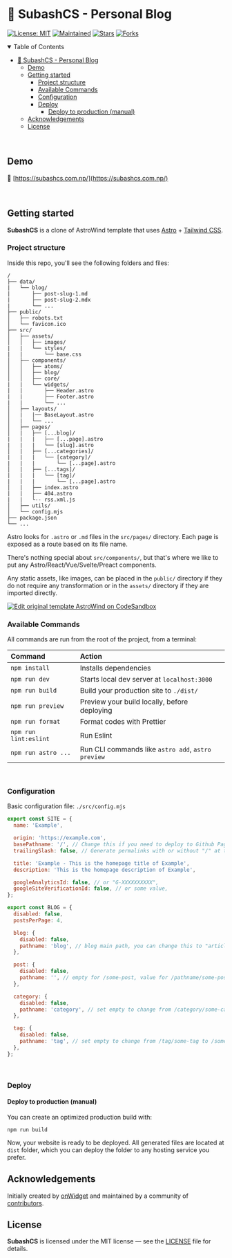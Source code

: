# 🚀 SubashCS - Personal Blog

[![License: MIT](https://img.shields.io/badge/License-MIT-yellow.svg)](https://opensource.org/licenses/MIT)
[![Maintained](https://img.shields.io/badge/maintained%3F-yes-brightgreen.svg?style=flat-square)](https://github.com/subashcs)
[![Stars](https://img.shields.io/github/stars/subashcs/subashcs.svg?style=social&label=stars&maxAge=86400&color=ff69b4)](https://github.com/subashcs/subashcs)
[![Forks](https://img.shields.io/github/forks/subashcs/subashcs.svg?style=social&label=forks&maxAge=86400&color=ff69b4)](https://github.com/subashcs/subashcs)

<details open>
<summary>Table of Contents</summary>

- [🚀 SubashCS - Personal Blog](#-subashcs---personal-blog)
  - [Demo](#demo)
  - [Getting started](#getting-started)
    - [Project structure](#project-structure)
    - [Available Commands](#available-commands)
    - [Configuration](#configuration)
    - [Deploy](#deploy)
      - [Deploy to production (manual)](#deploy-to-production-manual)
  - [Acknowledgements](#acknowledgements)
  - [License](#license)

</details>

<br>

## Demo

📌 [https://subashcs.com.np/](https://subashcs.com.np/)

<br>

## Getting started

**SubashCS** is a clone of AstroWind template that uses [Astro](https://astro.build/) + [Tailwind CSS](https://tailwindcss.com/).


### Project structure

Inside this repo, you'll see the following folders and files:

```
/
├── data/
|   └── blog/
|       ├── post-slug-1.md
|       ├── post-slug-2.mdx
|       └── ...
├── public/
│   ├── robots.txt
│   └── favicon.ico
├── src/
│   ├── assets/
│   │   ├── images/
|   |   └── styles/
|   |       └── base.css
│   ├── components/
│   │   ├── atoms/
│   │   ├── blog/
│   │   ├── core/
|   |   └── widgets/
|   |       ├── Header.astro
|   |       ├── Footer.astro
|   |       └── ...
│   ├── layouts/
│   |   |── BaseLayout.astro
│   |   └── ...
│   ├── pages/
│   |   ├── [...blog]/
|   |   |   ├── [...page].astro
|   |   |   └── [slug].astro
│   |   ├── [...categories]/
|   |   |   └── [category]/
|   |   |       └── [...page].astro
│   |   ├── [...tags]/
|   |   |   └── [tag]/
|   |   |       └── [...page].astro
│   |   ├── index.astro
|   |   ├── 404.astro
|   |   └-- rss.xml.js
│   ├── utils/
│   └── config.mjs
├── package.json
└── ...
```

Astro looks for `.astro` or `.md` files in the `src/pages/` directory. Each page is exposed as a route based on its file name.

There's nothing special about `src/components/`, but that's where we like to put any Astro/React/Vue/Svelte/Preact components.

Any static assets, like images, can be placed in the `public/` directory if they do not require any transformation or in the `assets/` directory if they are imported directly.

[![Edit original template AstroWind on CodeSandbox](https://codesandbox.io/static/img/play-codesandbox.svg)](https://githubbox.com/onwidget/AstroWind/tree/main)

### Available Commands

All commands are run from the root of the project, from a terminal:

| Command               | Action                                             |
| :-------------------- | :------------------------------------------------- |
| `npm install`         | Installs dependencies                              |
| `npm run dev`         | Starts local dev server at `localhost:3000`        |
| `npm run build`       | Build your production site to `./dist/`            |
| `npm run preview`     | Preview your build locally, before deploying       |
| `npm run format`      | Format codes with Prettier                         |
| `npm run lint:eslint` | Run Eslint                                         |
| `npm run astro ...`   | Run CLI commands like `astro add`, `astro preview` |

<br>

### Configuration

Basic configuration file: `./src/config.mjs`

```javascript
export const SITE = {
  name: 'Example',

  origin: 'https://example.com',
  basePathname: '/', // Change this if you need to deploy to Github Pages, for example
  trailingSlash: false, // Generate permalinks with or without "/" at the end

  title: 'Example - This is the homepage title of Example',
  description: 'This is the homepage description of Example',

  googleAnalyticsId: false, // or "G-XXXXXXXXXX",
  googleSiteVerificationId: false, // or some value,
};

export const BLOG = {
  disabled: false,
  postsPerPage: 4,

  blog: {
    disabled: false,
    pathname: 'blog', // blog main path, you can change this to "articles" (/articles)
  },

  post: {
    disabled: false,
    pathname: '', // empty for /some-post, value for /pathname/some-post
  },

  category: {
    disabled: false,
    pathname: 'category', // set empty to change from /category/some-category to /some-category
  },

  tag: {
    disabled: false,
    pathname: 'tag', // set empty to change from /tag/some-tag to /some-tag
  },
};
```

<br>

### Deploy

#### Deploy to production (manual)

You can create an optimized production build with:

```shell
npm run build
```

Now, your website is ready to be deployed. All generated files are located at
`dist` folder, which you can deploy the folder to any hosting service you
prefer.


## Acknowledgements

Initially created by [onWidget](https://onwidget.com) and maintained by a community of [contributors](https://github.com/onwidget/AstroWind/graphs/contributors).

## License

**SubashCS** is licensed under the MIT license — see the [LICENSE](https://github.com/subashcs/ssg-personal-blog/LICENSE.md) file for details.
